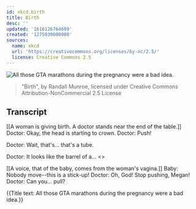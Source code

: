 ```yaml
---
id: xkcd.birth
title: Birth
desc: ''
updated: '1616126764699'
created: '1275030000000'
sources:
  name: xkcd
  url: 'https://creativecommons.org/licenses/by-nc/2.5/'
  license: Creative Commons 2.5
---
```

![All those GTA marathons during the pregnancy were a bad idea.](https://imgs.xkcd.com/comics/birth.png)
> "Birth", by Randall Munroe, licensed under Creative Commons Attribution-NonCommercial 2.5 License

## Transcript
[[A woman is giving birth. A doctor stands near the end of the table.]]
Doctor: Okay, the head is starting to crown.
Doctor: Push!

Doctor: Wait, that's... that's a tube.

Doctor: It looks like the barrel of a...
<<CLICK>>

[[A voice, that of the baby, comes from the woman's vagina.]]
Baby: Nobody move--this is a stick-up!
Doctor: Oh, God! Stop pushing, Megan!
Doctor: Can you... pull?

{{Title text: All those GTA marathons during the pregnancy were a bad idea.}}
